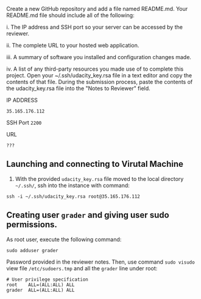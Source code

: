 Create a new GitHub repository and add a file named README.md.
Your README.md file should include all of the following:

i. The IP address and SSH port so your server can be accessed by the reviewer.

ii. The complete URL to your hosted web application.

iii. A summary of software you installed and configuration changes made.

iv. A list of any third-party resources you made use of to complete this project.
Open your ~/.ssh/udacity_key.rsa file in a text editor and copy the contents of that file.
During the submission process, paste the contents of the udacity_key.rsa file into the "Notes to Reviewer" field.


IP ADDRESS
```
35.165.176.112
```

SSH Port `2200`

URL
```
???
```

## Launching and connecting to Virutal Machine
1. With the provided `udacity_key.rsa` file moved to the local directory `~/.ssh/`,
ssh into the instance with command:
```
ssh -i ~/.ssh/udacity_key.rsa root@35.165.176.112
```

## Creating user `grader` and giving user sudo permissions.
As root user, execute the following command:
```
sudo adduser grader
```
Password provided in the reviewer notes.
Then, use command `sudo visudo` view file `/etc/sudoers.tmp` and all the `grader` line under root:

```
# User privilege specification
root    ALL=(ALL:ALL) ALL
grader  ALL=(ALL:ALL) ALL

```
